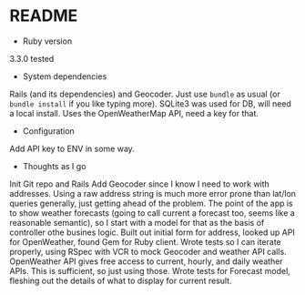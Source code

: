 # README

* Ruby version

3.3.0 tested

* System dependencies

Rails (and its dependencies) and Geocoder.  Just use `bundle` as usual (or `bundle install` if you like typing more).
SQLite3 was used for DB, will need a local install.
Uses the OpenWeatherMap API, need a key for that.

* Configuration

Add API key to ENV in some way.

* Thoughts as I go

Init Git repo and Rails
Add Geocoder since I know I need to work with addresses.  Using a raw address string is much more error prone than lat/lon queries generally, just getting ahead of the problem.
The point of the app is to show weather forecasts (going to call current a forecast too, seems like a reasonable semantic), so I start with a model for that as the basis of controller othe busines logic.
Built out initial form for address, looked up API for OpenWeather, found Gem for Ruby client.
Wrote tests so I can iterate properly, using RSpec with VCR to mock Geocoder and weather API calls.
OpenWeather API gives free access to current, hourly, and daily weather APIs.  This is sufficient, so just using those.
Wrote tests for Forecast model, fleshing out the details of what to display for current result.
